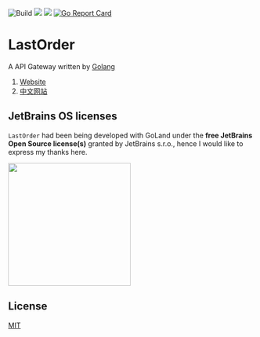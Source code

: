 ![Build](https://github.com/railgun-project/LastOrder/workflows/Build/badge.svg?branch=v1.0.0)
![](https://img.shields.io/github/license/railgun-project/LastOrder)
![](https://img.shields.io/github/v/release/railgun-project/LastOrder)
[![Go Report Card](https://goreportcard.com/badge/github.com/railgun-project/LastOrder)](https://goreportcard.com/report/github.com/railgun-project/LastOrder)

# LastOrder

A API Gateway written by [Golang](https://github.com/golang/go)

1. [Website](https://railgun-project.github.io/)
2. [中文网站](https://cn.railgun.gsxhnd.xyz)


## JetBrains OS licenses

`LastOrder` had been being developed with GoLand under the **free JetBrains Open Source license(s)** granted by JetBrains s.r.o., hence I would like to express my thanks here.

<a href="https://www.jetbrains.com/?from=LastOrder" target="_blank"><img src="https://github.com/gsxhnd/archive/blob/master/jetbrains-variant-4.png?raw=true" width="250" align="middle"/></a>

## License

[MIT](https://tldrlegal.com/license/mit-license)

